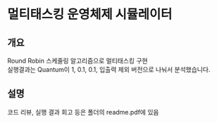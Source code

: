 # 멀티태스킹 운영체제 시뮬레이터

## 개요
Round Robin 스케줄링 알고리즘으로 멀티태스킹 구현<br>
실행결과는 Quantum이 1, 0.1, 0.1, 입출력 제외 버전으로 나눠서 분석했습니다.
## 설명
코드 리뷰, 실행 결과 회고 등은 폴더의 readme.pdf에 있음
